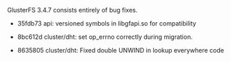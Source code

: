 GlusterFS 3.4.7 consists entirely of bug fixes.

* 35fdb73 api: versioned symbols in libgfapi.so for compatibility

* 8bc612d cluster/dht: set op_errno correctly during migration.

* 8635805 cluster/dht: Fixed double UNWIND in lookup everywhere code


